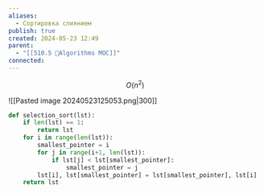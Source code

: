 ```yaml
---
aliases:
  - Сортировка слиянием
publish: true
created: 2024-05-23 12:49
parent:
  - "[[510.5 🐜Algorithms MOC]]"
connected:
---
```


$$O(n^2)$$

![[Pasted image 20240523125053.png|300]]

```python
def selection_sort(lst):
    if len(lst) == 1:
        return lst
    for i in range(len(lst)):
        smallest_pointer = i
        for j in range(i+1, len(lst)):
            if lst[j] < lst[smallest_pointer]:
                smallest_pointer = j
        lst[i], lst[smallest_pointer] = lst[smallest_pointer], lst[i]
    return lst

```